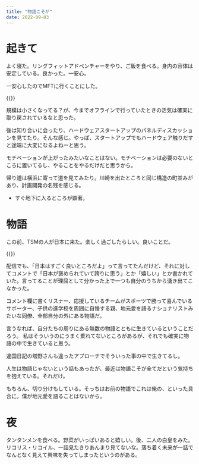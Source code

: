```yaml
---
title: "物語こそが"
date: 2022-09-03
---
```


# 起きて
よく寝た。リングフィットアドベンチャーをやり、ご飯を食べる。身内の容体は安定している。良かった。一安心。

一安心したのでMFTに行くことにした。

{{<tweet user="dango_bot" id="1565953635686592512">}}

規模は小さくなってる？が、今までオフラインで行っていたときの活気は確実に取り戻されているなと思った。

後は知り合いに会ったり、ハードウェアスタートアップのパネルディスカッションを見てたり。そんな感じ。やっぱ、スタートアップでもハードウェア触りだすと途端に大変になるよねーと思う。


モチベーションが上がったみたいなことはない。モチベーションは必要のないところに置いてるし、やることをやるだけだと思うから。


帰り道は横浜に寄って道を見てみたり。川崎を出たところと同じ構造の町並みがあり、計画開発の名残を感じる。
- すぐ地下に入るところが顕著。

# 物語
この前、TSMの人が日本に来た。楽しく過ごしたらしい。良いことだ。

{{<tweet user="dango_bot" id="1563110470105841665">}}

配信でも、「日本はすごく良いところだよ」って言ってたんだけど、それに対してコメントで「日本が褒められていて誇りに思う」とか「嬉しい」とか書かれていた。言ってることが理屈として分かった上で一つも自分のうちから湧き出てこなかった。

コメント欄に書くリスナー、応援しているチームがスポーツで勝って喜んでいるサポーター、子供の進学校を周囲に自慢する親、地元愛を語るナショナリストみたいな同僚、全部自分の外にある物語だ。

言うなれば、自分たちの周りにある無数の物語とともに生きているということだろう。
私はそういうのにうまく乗れてないところがあるが、それでも確実に物語の中で生きていると思う。

違国日記の塔野さんも違ったアプローチでそういった事の中で生きてるし。

人生は物語じゃないという話もあったが、最近は物語こそが全てだという気持ちを抱えている。それだけ。

もちろん、切り分けもしている。そっちはお前の物語でこれは俺の、といった具合に。僕が地元愛を語ることはないから。

# 夜
タンタンメンを食べる。野菜がいっぱいあると嬉しい。後、二人の白皇をみた。リコリス・リコイル、一話見たきりあんまり見てないな。落ち着く未来が一話でなんとなく見えて興味を失ってしまったというのがある。
